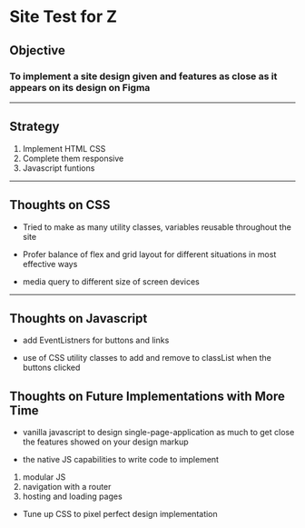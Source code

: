 # Site Test for Z

## Objective

### To implement a site design given and features as close as it appears on its design on Figma

---

## Strategy
1. Implement HTML CSS
2. Complete them responsive
3. Javascript funtions

---
## Thoughts on CSS
- Tried to make as many utility classes, variables reusable throughout the site

- Profer balance of flex and grid layout for different situations in most effective ways

- media query to different size of screen devices
---

## Thoughts on Javascript
- add EventListners for buttons and links

- use of CSS utility classes to add and remove to classList when the buttons clicked

## Thoughts on Future Implementations with More Time
- vanilla javascript to design single-page-application as much to get close the features showed on your design markup

- the native JS capabilities to write code to implement
1. modular JS
2. navigation with a router
3. hosting and loading pages

- Tune up CSS to pixel perfect design implementation
